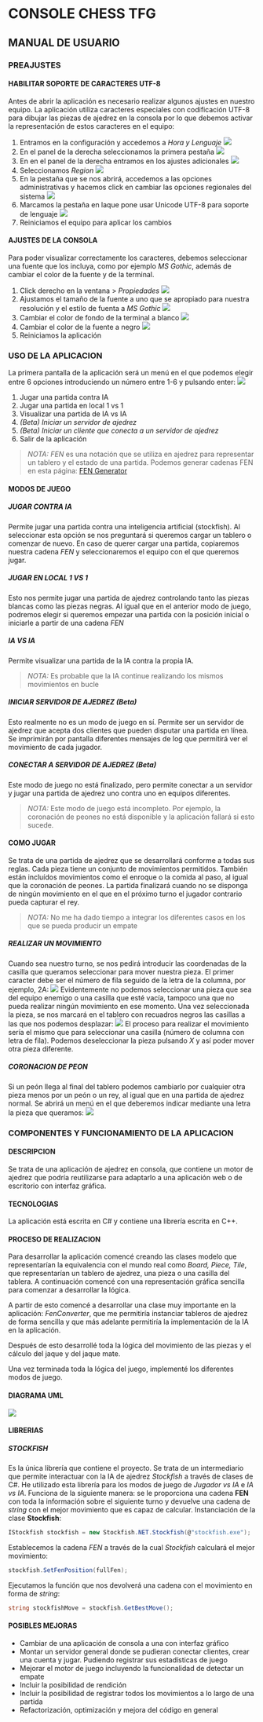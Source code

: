 # CONSOLE CHESS TFG
## MANUAL DE USUARIO
### PREAJUSTES
#### HABILITAR SOPORTE DE CARACTERES UTF-8
Antes de abrir la aplicación es necesario realizar algunos ajustes en nuestro equipo. La aplicación utiliza caracteres especiales con codificación UTF-8 para dibujar las piezas de ajedrez en la consola por lo que debemos activar la representación de estos caracteres en el equipo:
1. Entramos en la configuración y accedemos a *Hora y Lenguaje* ![](./Resources/Images/1.png)
2. En el panel de la derecha seleccionamos la primera pestaña ![](./Resources/Images/2.png)
3. En en el panel de la derecha entramos en los ajustes adicionales ![](./Resources/Images/3.png)
4. Seleccionamos *Region* ![](./Resources/Images/4.png)
5. En la pestaña que se nos abrirá, accedemos a las opciones administrativas y hacemos click en cambiar las opciones regionales del sistema ![](./Resources/Images/5.png)
6. Marcamos la pestaña en laque pone usar Unicode UTF-8 para soporte de lenguaje ![](./Resources/Images/6.png)
7. Reiniciamos el equipo para aplicar los cambios
#### AJUSTES DE LA CONSOLA
Para poder visualizar correctamente los caracteres, debemos seleccionar una fuente que los incluya, como por ejemplo *MS Gothic*, además de cambiar el color de la fuente y de la terminal.
1. Click derecho en la ventana > *Propiedades* ![](./Resources/Images/7.jpeg)
3. Ajustamos el tamaño de la fuente a uno que se apropiado para nuestra resolución y el estilo de fuenta a *MS Gothic* ![](./Resources/Images/8.jpeg)
4. Cambiar el color de fondo de la terminal a blanco ![](./Resources/Images/9.jpeg)
5. Cambiar el color de la fuente a negro ![](./Resources/Images/10.jpeg)
6. Reiniciamos la aplicación
### USO DE LA APLICACION
La primera pantalla de la aplicación será un menú en el que podemos elegir entre 6 opciones introduciendo un número entre 1-6 y pulsando enter:
![](./Resources/Images/menu.jpeg)
1. Jugar una partida contra IA
2. Jugar una partida en local 1 vs 1
3. Visualizar una partida de IA vs IA
4. *(Beta) Iniciar un servidor de ajedrez*
5. *(Beta) Iniciar un cliente que conecta a un servidor de ajedrez*
6. Salir de la aplicación

>*NOTA:* *FEN* es una notación que se utiliza en ajedrez para representar un tablero y el estado de una partida. Podemos generar cadenas FEN en esta página: [FEN Generator](http://www.netreal.de/Forsyth-Edwards-Notation/index.php)

#### MODOS DE JUEGO
##### JUGAR CONTRA IA
Permite jugar una partida contra una inteligencia artificial (stockfish).  Al seleccionar esta opción se nos preguntará si queremos cargar un tablero o comenzar de nuevo.
En caso de querer cargar una partida, copiaremos nuestra cadena *FEN* y seleccionaremos el equipo con el que queremos jugar.
##### JUGAR EN LOCAL 1 VS 1
Esto nos permite jugar una partida de ajedrez controlando tanto las piezas blancas como las piezas negras. Al igual que en el anterior modo de juego, podremos elegir si queremos empezar una partida con la posición inicial o iniciarle a partir de una cadena *FEN*
##### IA VS IA
Permite visualizar una partida de la IA contra la propia IA.
> *NOTA:* Es probable que la IA continue realizando los mismos movimientos en bucle
##### INICIAR SERVIDOR DE AJEDREZ (Beta)
Esto realmente no es un modo de juego en sí. Permite ser un servidor de ajedrez que acepta dos clientes que pueden disputar una partida en línea. Se imprimirán por pantalla diferentes mensajes de log que permitirá ver el movimiento de cada jugador.

##### CONECTAR A SERVIDOR DE AJEDREZ (Beta)
Este modo de juego no está finalizado, pero permite conectar a un servidor y jugar una partida de ajedrez uno contra uno en equipos diferentes.
> *NOTA:* Este modo de juego está incompleto. Por ejemplo, la coronación de peones no está disponible y la aplicación fallará si esto sucede.

#### COMO JUGAR
Se trata de una partida de ajedrez que se desarrollará conforme a todas sus reglas. Cada pieza tiene un conjunto de movimientos permitidos. También están incluídos movimientos como el enroque o la comida al paso, al igual que la coronación de peones. La partida finalizará cuando no se disponga de ningún movimiento en el que en el próximo turno el jugador contrario pueda capturar el rey.
>*NOTA:* No me ha dado tiempo a integrar los diferentes casos en los que se pueda producir un empate
##### REALIZAR UN MOVIMIENTO
Cuando sea nuestro turno, se nos pedirá introducir las coordenadas de la casilla que queramos seleccionar para mover nuestra pieza. El primer caracter debe ser el número de fila seguido de la letra de la columna, por ejemplo, 2A:
![](./Resources/Images/seleccionar.png)
Evidentemente no podemos seleccionar una pieza que sea del equipo enemigo o una casilla que esté vacía, tampoco una que no pueda realizar ningún movimiento en ese momento. Una vez seleccionada la pieza, se nos marcará en el tablero con recuadros negros las casillas a las que nos podemos desplazar:
![](./Resources/Images/mover.png)
El proceso para realizar el movimiento sería el mismo que para seleccionar una casilla (número de columna con letra de fila). Podemos deseleccionar la pieza pulsando *X* y así poder mover otra pieza diferente.

##### CORONACION DE PEON
Si un peón llega al final del tablero podemos cambiarlo por cualquier otra pieza menos por un peón o un rey, al igual que en una partida de ajedrez normal. Se abrirá un menú en el que deberemos indicar mediante una letra la pieza que queramos:
![](./Resources/Images/coronar.png)
### COMPONENTES Y FUNCIONAMIENTO DE LA APLICACION 
#### DESCRIPCION
Se trata de una aplicación de ajedrez en consola, que contiene un motor de ajedrez que podría reutilizarse para adaptarlo a una aplicación web o de escritorio con interfaz gráfica.
#### TECNOLOGIAS
La aplicación está escrita en C# y contiene una librería escrita en C++.
#### PROCESO DE REALIZACION
Para desarrollar la aplicación comencé creando las clases modelo que representarían la equivalencia con el mundo real como *Board, Piece, Tile*, que representarían un tablero de ajedrez, una pieza o una casilla del tablera. A continuación comencé con una representación gráfica sencilla para comenzar a desarrollar la lógica.

A partir de esto comencé a desarrollar una clase muy importante en la aplicación: *FenConverter*, que me permitiría instanciar tableros de ajedrez de forma sencilla y que más adelante permitiría la implementación de la IA en la aplicación.

Después de esto desarrollé toda la lógica del movimiento de las piezas y el cálculo del jaque y del jaque mate. 

Una vez terminada toda la lógica del juego, implementé los diferentes modos de juego.
#### DIAGRAMA UML
![](./Resources/Images/Diagram.png)
#### LIBRERIAS
##### STOCKFISH
Es la única librería que contiene el proyecto. Se trata de un intermediario que permite interactuar con la IA de ajedrez *Stockfish* a través de clases de C#. He utilizado esta librería para los modos de juego de *Jugador vs IA* e *IA vs IA*. Funciona de la siguiente manera: se le proporciona una cadena **FEN** con toda la información sobre el siguiente turno y devuelve una cadena de *string* con el mejor movimiento que es capaz de calcular.
Instanciación de la clase **Stockfish**:
````csharp
IStockfish stockfish = new Stockfish.NET.Stockfish(@"stockfish.exe");
````
Establecemos la cadena *FEN* a través de la cual *Stockfish* calculará el mejor movimiento:
````csharp
stockfish.SetFenPosition(fullFen);
````
Ejecutamos la función que nos devolverá una cadena con el movimiento en forma de *string*:
````csharp
string stockfishMove = stockfish.GetBestMove();
````
#### POSIBLES MEJORAS
- Cambiar de una aplicación de consola a una con interfaz gráfico 
- Montar un servidor general donde se pudieran conectar clientes, crear una cuenta y jugar. Pudiendo registrar sus estadísticas de juego
- Mejorar el motor de juego incluyendo la funcionalidad de detectar un empate
- Incluir la posibilidad de rendición
- Incluir la posibilidad de registrar todos los movimientos a lo largo de una partida
- Refactorización, optimización y mejora del código en general
